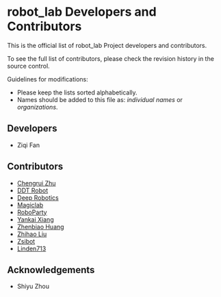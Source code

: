 # robot_lab Developers and Contributors

This is the official list of robot_lab Project developers and contributors.

To see the full list of contributors, please check the revision history in the source control.

Guidelines for modifications:

* Please keep the lists sorted alphabetically.
* Names should be added to this file as: *individual names* or *organizations*.

## Developers

* Ziqi Fan

## Contributors

* [Chengrui Zhu](https://github.com/chengruiz)
* [DDT Robot](https://directdrive.com)
* [Deep Robotics](https://www.deeprobotics.cn/en)
* [Magiclab](https://www.magiclab.top/)
* [RoboParty](https://roboparty.cn/)
* [Yankai Xiang](https://github.com/cmjang)
* [Zhenbiao Huang](https://github.com/legubiao)
* [Zhihao Liu](https://github.com/Luo1imasi)
* [Zsibot](https://www.zsibot.com)
* [Linden713](https://github.com/linden713)
## Acknowledgements

* Shiyu Zhou
